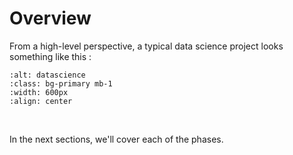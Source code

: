 # Overview

From a high-level perspective, a typical data science project looks something like this :

```{image} ../_static/img/lifecycle-data.png
:alt: datascience
:class: bg-primary mb-1
:width: 600px
:align: center
```

<br>

In the next sections, we'll cover each of the phases.